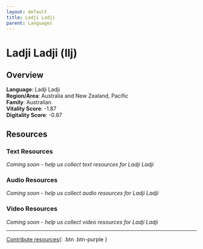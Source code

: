 ```yaml
---
layout: default
title: Ladji Ladji
parent: Languages
---
```


# Ladji Ladji (llj)

## Overview

**Language**: Ladji Ladji  
**Region/Area**: Australia and New Zealand, Pacific  
**Family**: Australian  
**Vitality Score**: -1.87  
**Digitality Score**: -0.87  

## Resources

### Text Resources
*Coming soon - help us collect text resources for Ladji Ladji*

### Audio Resources
*Coming soon - help us collect audio resources for Ladji Ladji*

### Video Resources
*Coming soon - help us collect video resources for Ladji Ladji*

---

[Contribute resources](https://fairtrain.github.io/){: .btn .btn-purple }
